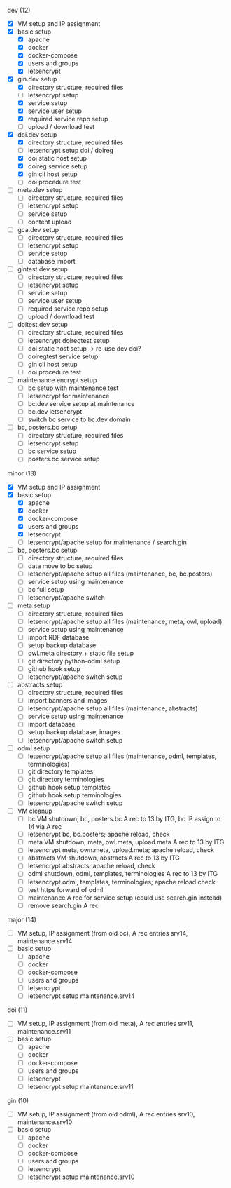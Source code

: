 dev (12)
-[x] VM setup and IP assignment
-[x] basic setup
    -[x] apache
    -[x] docker
    -[x] docker-compose
    -[x] users and groups
    -[x] letsencrypt
-[x] gin.dev setup
    -[x] directory structure, required files
    -[ ] letsencrypt setup
    -[x] service setup
    -[x] service user setup
    -[x] required service repo setup
    -[ ] upload / download test
-[x] doi.dev setup
    -[x] directory structure, required files
    -[ ] letsencrypt setup doi / doireg
    -[x] doi static host setup
    -[x] doireg service setup
    -[x] gin cli host setup
    -[ ] doi procedure test
-[ ] meta.dev setup
    -[ ] directory structure, required files
    -[ ] letsencrypt setup
    -[ ] service setup
    -[ ] content upload
-[ ] gca.dev setup
    -[ ] directory structure, required files
    -[ ] letsencrypt setup
    -[ ] service setup
    -[ ] database import
-[ ] gintest.dev setup
    -[ ] directory structure, required files
    -[ ] letsencrypt setup
    -[ ] service setup
    -[ ] service user setup
    -[ ] required service repo setup
    -[ ] upload / download test
-[ ] doitest.dev setup
    -[ ] directory structure, required files
    -[ ] letsencrypt doiregtest setup
    -[ ] doi static host setup -> re-use dev doi?
    -[ ] doiregtest service setup
    -[ ] gin cli host setup
    -[ ] doi procedure test

-[ ] maintenance encrypt setup
    -[ ] bc setup with maintenance test
    -[ ] letsencrypt for maintenance
    -[ ] bc.dev service setup at maintenance
    -[ ] bc.dev letsencrypt
    -[ ] switch bc service to bc.dev domain
-[ ] bc, posters.bc setup
    -[ ] directory structure, required files
    -[ ] letsencrypt setup
    -[ ] bc service setup
    -[ ] posters.bc service setup

minor (13)
-[x] VM setup and IP assignment
-[x] basic setup
    -[x] apache
    -[x] docker
    -[x] docker-compose
    -[x] users and groups
    -[x] letsencrypt
    -[ ] letsencrypt/apache setup for maintenance / search.gin
-[ ] bc, posters.bc setup
    -[ ] directory structure, required files
    -[ ] data move to bc setup
    -[ ] letsencrypt/apache setup all files (maintenance, bc, bc.posters)
    -[ ] service setup using maintenance
    -[ ] bc full setup
    -[ ] letsencrypt/apache switch
-[ ] meta setup
    -[ ] directory structure, required files
    -[ ] letsencrypt/apache setup all files (maintenance, meta, owl, upload)
    -[ ] service setup using maintenance
    -[ ] import RDF database
    -[ ] setup backup database
    -[ ] owl.meta directory + static file setup
    -[ ] git directory python-odml setup
    -[ ] github hook setup
    -[ ] letsencrypt/apache switch setup
-[ ] abstracts setup
    -[ ] directory structure, required files
    -[ ] import banners and images
    -[ ] letsencrypt/apache setup all files (maintenance, abstracts)
    -[ ] service setup using maintenance
    -[ ] import database
    -[ ] setup backup database, images
    -[ ] letsencrypt/apache switch setup
-[ ] odml setup
    -[ ] letsencrypt/apache setup all files (maintenance, odml, templates, terminologies)
    -[ ] git directory templates
    -[ ] git directory terminologies
    -[ ] github hook setup templates
    -[ ] github hook setup terminologies
    -[ ] letsencrypt/apache switch setup
-[ ] VM cleanup
    -[ ] bc VM shutdown; bc, posters.bc A rec to 13 by ITG, bc IP assign to 14 via A rec
    -[ ] letsencrypt bc, bc.posters; apache reload, check
    -[ ] meta VM shutdown; meta, owl.meta, upload.meta A rec to 13 by ITG
    -[ ] letsencrypt meta, own.meta, upload.meta; apache reload, check
    -[ ] abstracts VM shutdown, abstracts A rec to 13 by ITG
    -[ ] letsencrypt abstracts; apache reload, check
    -[ ] odml shutdown, odml, templates, terminologies A rec to 13 by ITG
    -[ ] letsencrypt odml, templates, terminologies; apache reload check
    -[ ] test https forward of odml
    -[ ] maintenance A rec for service setup (could use search.gin instead)
    -[ ] remove search.gin A rec

major (14)
-[ ] VM setup, IP assignment (from old bc), A rec entries srv14, maintenance.srv14
-[ ] basic setup
    -[ ] apache
    -[ ] docker
    -[ ] docker-compose
    -[ ] users and groups
    -[ ] letsencrypt
    -[ ] letsencrypt setup maintenance.srv14

doi (11)
-[ ] VM setup, IP assignment (from old meta), A rec entries srv11, maintenance.srv11
-[ ] basic setup
    -[ ] apache
    -[ ] docker
    -[ ] docker-compose
    -[ ] users and groups
    -[ ] letsencrypt
    -[ ] letsencrypt setup maintenance.srv11

gin (10)
-[ ] VM setup, IP assignment (from old odml), A rec entries srv10, maintenance.srv10
-[ ] basic setup
    -[ ] apache
    -[ ] docker
    -[ ] docker-compose
    -[ ] users and groups
    -[ ] letsencrypt
    -[ ] letsencrypt setup maintenance.srv10
